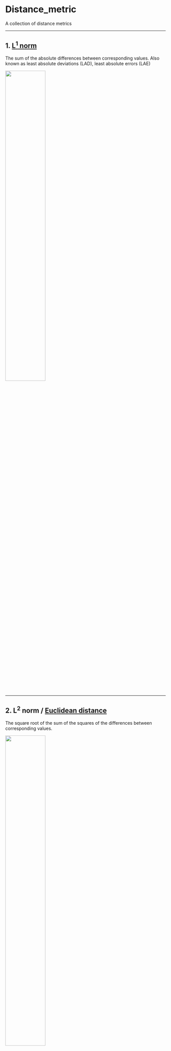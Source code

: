 # Distance_metric
A collection of distance metrics

<hr>

## 1. <a href="https://en.wikipedia.org/wiki/Least_absolute_deviations">L<sup>1</sup> norm</a>

The sum of the absolute differences between corresponding values.
Also known as least absolute deviations (LAD), least absolute errors (LAE)

<img src="./images/L1_distance.png" width="50%" />

<hr>

## 2. L<sup>2</sup> norm / <a href="https://en.wikipedia.org/wiki/Euclidean_distance">Euclidean distance</a>

The square root of the sum of the squares of the differences between corresponding values.

<img src="./images/Euclidean_distance.png" width="50%" />

Using some linear algebra notation, we can express <a href="https://math.stackexchange.com/questions/1236465/euclidean-distance-and-dot-product">Euclidean distance using inner product notation</a>:
<p align="center"><img src="./images/Euclidean_distance_as_inner_product.png" width="500px"></p>
<p align="center"><img src="./images/length_of_vector.png" width="500px"><br/>(see also <a href="https://en.wikipedia.org/wiki/Magnitude_(mathematics)">vector spaces)</a></p>
                                                                   
Notes:

(1) <a href="https://stats.stackexchange.com/questions/99171/why-is-euclidean-distance-not-a-good-metric-in-high-dimensions">the Euclidean distance is usually not a good metric in higher dimensional space.</a>

(2) When the square root is removed, it is an <a href="http://www.improvedoutcomes.com/docs/WebSiteDocs/Clustering/Clustering_Parameters/Euclidean_and_Euclidean_Squared_Distance_Metrics.htm">Euclidean Squared distance</a>

(3) The matrix norm of an m x n matrix is called the <a href="https://mathworld.wolfram.com/FrobeniusNorm.html"><b>Frobenius Norm</b></a> / distance, or <a href="https://mathworld.wolfram.com/Hilbert-SchmidtNorm.html"><b>Hilbert-Schmidt Norm</b></a> / distance.

<p align="center"><img src="./images/Frobenius_Norm.png" width="150px"></p>

<hr>

## 3. <a href="https://mathworld.wolfram.com/VectorNorm.html">L<sup>p</sup> norm</a>, that is, <a href="https://en.wikipedia.org/wiki/Lp_space#The_p-norm_in_finite_dimensions">p-norm of vector v</a>, norm[v, p]

<p align="center"><img src="./images/vector_norm_definition.png" width="350px"></p>

For example, vector v = (4, 5, 6)

p | name | symbol | value | approx.
--- | --- | --- | --- | ---
1 | L<sup>1</sup>-norm | \|x\|<sub>1</sub> | (4+5+6) | 15.000
2 | L<sup>2</sup>-norm | \|x\|<sub>2</sub> | (16+25+36) ** (1/2) | 8.775
3 | L<sup>3</sup>-norm | \|x\|<sub>3</sub> | (64+125+216) ** (1/3) | 7.399
4 | L<sup>4</sup>-norm | \|x\|<sub>4</sub> | (256+625+1296) ** (1/4) | 6.831
∞ | L<sup>∞</sup>-norm | \|x\|<sub>∞</sub> | max{ \|4\|, \|5\|, \|6\| } | 6.000

Note: <a href="https://en.wikipedia.org/wiki/Lp_space">L = Lebesgue</a>

<hr>

## 4. <a href="https://en.wikipedia.org/wiki/Mahalanobis_distance">Mahalanobis (Ma-ha-la-nobis) distance</a>

It is a multi-dimensional generalization of the idea of measuring how many standard deviations away P (points) is from the mean of D (distribution). This distance is zero if P is at the mean of D.

The Mahalanobis distance is thus unitless and scale-invariant, and takes into account the correlations of the data set.

A nice explanation can be found <a href="https://stats.stackexchange.com/questions/62092/bottom-to-top-explanation-of-the-mahalanobis-distance">here</a>.<br>

When the distribution (in terms of the covariance matrix) is an identity matrix, the distance is the same as the **Euclidean distance**.

<hr>

## 5. <a href="https://en.wiktionary.org/wiki/Manhattan_distance">Manhattan distance</a>

Imagine a grid-like street geography of the Manhattan borough in NYC.

<img src="./images/Manhattan_distance.png" width="50%" />

<hr>

## 6. <a href="https://en.wikipedia.org/wiki/Cosine_similarity">Cosine distance</a>

cosine distance = (1 - cosine similarity)

<img src="./images/cosine_similarity.png" width="300px"><br/>(based on the <a href="https://en.wikipedia.org/wiki/Dot_product">dot product</a> of two vectors)

Note: <a href="https://www.coursera.org/lecture/pca-machine-learning/inner-product-distances-between-vectors-TDaFw">dot product is one kind of inner product</a>.

<a href="https://cmry.github.io/notes/euclidean-v-cosine">Cosine similarity</a>, which is good at measuring the similarity of patterns of feature changes, *independent of* the absolute amplitude of the compared feature vectors.
<br/><br/>
May be used in a number of ML algorithms, including kNN and collaborative filtering.

<hr>

## 7. <a href="https://en.wikipedia.org/wiki/Minkowski_distance">Minkowski distance</a>

A generalization of both the Euclidean distance and the Manhattan distance in a normed vector space, used in kNN algorithm.

<hr>

## 8. <a href="https://en.wikipedia.org/wiki/Pearson_correlation_coefficient#Pearson's_distance">Pearson's distance</a>

d(x,y) = 1 - Pearson's correlation (x, y)

<hr>

## 9. <a href="https://en.wikipedia.org/wiki/Chebyshev_distance">Chebyshev (chessboard) distance</a>

The Chebyshev distance between two vectors or points x and y, with standard coordinates x<sub>i</sub> and y<sub>i</sub>, respectively, is

D<sub>Chebyshev</sub>(x,y) := max( | x<sub>i</sub> - y<sub>i</sub> | )

That is, the distance between two vectors is the greatest of their differences along <b>any coordinate dimension</b>.

<p align="center"><img src="./images/chessboard_distance_example.png" width="300px"><br/>(<a href="https://en.wikipedia.org/wiki/Chebyshev_distance">image source</a>)</p>

<br/>

May be used in the kNN algorithm.

<hr>

## 10. <a href="https://en.wikipedia.org/wiki/Jaccard_index">Jaccard distance</a>

Dissimilarity between sample sets

<img src="./images/Jaccard_distance.png" width="350px">

Used to provide n x n matrix for <a href="https://en.wikipedia.org/wiki/Multidimensional_scaling">multidimensional scaling</a>.

<hr>

## 11. <a href="https://en.wikipedia.org/wiki/Hamming_distance">Hamming distance</a>

Between two strings of equal length, the number of positions at which the corresponding symbols are different.

Examples (from <a href="https://en.wikipedia.org/wiki/Hamming_distance">wikipedia</a>):<br/>
<img src="./images/Hamming_distance_example.png" width="250px">

<hr>

Some questions:

(1) when to use the Euclidean Squared distance metric?

(2) why it is a bad idea to use Euclidean distance in higher dimensional space?

(3) <a href="https://www.researchgate.net/post/What_is_the_best_distance_measure_for_high_dimensional_data">what distance metric should be used in higher dimensional space?</a>

(4) when to use the cosine distance metric?

